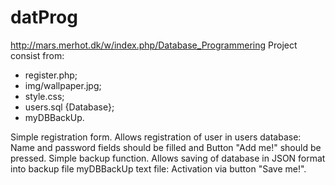 # datProg
http://mars.merhot.dk/w/index.php/Database_Programmering
Project consist from:
- register.php;
- img/wallpaper.jpg;
- style.css;
- users.sql {Database};
- myDBBackUp.

Simple registration form.
Allows registration of user in users database: Name and password fields should be filled and Button "Add me!" should be pressed.
Simple backup function.
Allows saving of database in JSON format into backup file myDBBackUp text file: Activation via button "Save me!".
